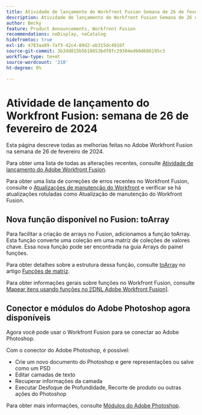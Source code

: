 ```yaml
---
title: Atividade de lançamento do Workfront Fusion Semana de 26 de fevereiro de 2024
description: Atividade de lançamento do Workfront Fusion Semana de 26 de fevereiro de 2024
author: Becky
feature: Product Announcements, Workfront Fusion
recommendations: noDisplay, noCatalog
hidefromtoc: true
exl-id: 4783aa89-7af3-42c4-89d2-ab315dc4916f
source-git-commit: 3b3dd815b5618853bdf8fc29304ed60d686195c3
workflow-type: tm+mt
source-wordcount: '210'
ht-degree: 0%

---
```


# Atividade de lançamento do Workfront Fusion: semana de 26 de fevereiro de 2024

Esta página descreve todas as melhorias feitas no Adobe Workfront Fusion na semana de 26 de fevereiro de 2024.

Para obter uma lista de todas as alterações recentes, consulte [Atividade de lançamento do Adobe Workfront Fusion](../../../product-announcements/product-releases/fusion-release-activity/fusion-release-activity.md).

Para obter uma lista de correções de erros recentes no Workfront Fusion, consulte o [Atualizações de manutenção do Workfront](https://experienceleague.adobe.com/docs/workfront-known-issues/releases/current-updates.html) e verificar se há atualizações rotuladas como Atualização de manutenção do Workfront Fusion.

## Nova função disponível no Fusion: toArray

Para facilitar a criação de arrays no Fusion, adicionamos a função toArray. Esta função converte uma coleção em uma matriz de coleções de valores chave. Essa nova função pode ser encontrada na guia Arrays do painel funções.

Para obter detalhes sobre a estrutura dessa função, consulte [toArray](/help/quicksilver/workfront-fusion/functions/array-functions.md#toarray) no artigo [Funções de matriz](/help/quicksilver/workfront-fusion/functions/array-functions.md).

Para obter informações gerais sobre funções no Workfront Fusion, consulte [Mapear itens usando funções no [!DNL Adobe Workfront Fusion]](/help/quicksilver/workfront-fusion/functions/map-using-functions.md).

## Conector e módulos do Adobe Photoshop agora disponíveis

Agora você pode usar o Workfront Fusion para se conectar ao Adobe Photoshop.

Com o conector do Adobe Photoshop, é possível:

* Crie um novo documento do Photoshop e gere representações ou salve como um PSD
* Editar camadas de texto
* Recuperar informações da camada
* Executar Desfoque de Profundidade, Recorte de produto ou outras ações do Photoshop

Para obter mais informações, consulte [Módulos do Adobe Photoshop](/help/quicksilver/workfront-fusion/apps-and-their-modules/adobe-photoshop-modules.md).
